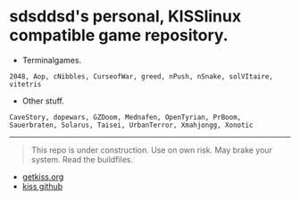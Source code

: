 # sdsddsd's personal, KISSlinux compatible game repository.

- Terminalgames.
```
2048, Aop, cNibbles, CurseofWar, greed, nPush, nSnake, solVItaire, vitetris
```

- Other stuff.
```
CaveStory, dopewars, GZDoom, Mednafen, OpenTyrian, PrBoom, Sauerbraten, Solarus, Taisei, UrbanTerror, Xmahjongg, Xonotic
```

---

> This repo is under construction. Use on own risk. May brake your system. Read the buildfiles.


* [getkiss.org](https://getkiss.org/)
* [kiss github](https://github.com/kisslinux)
